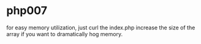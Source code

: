 # php007
for easy memory utilization, just curl the index.php
increase the size of the array if you want to dramatically hog memory.
